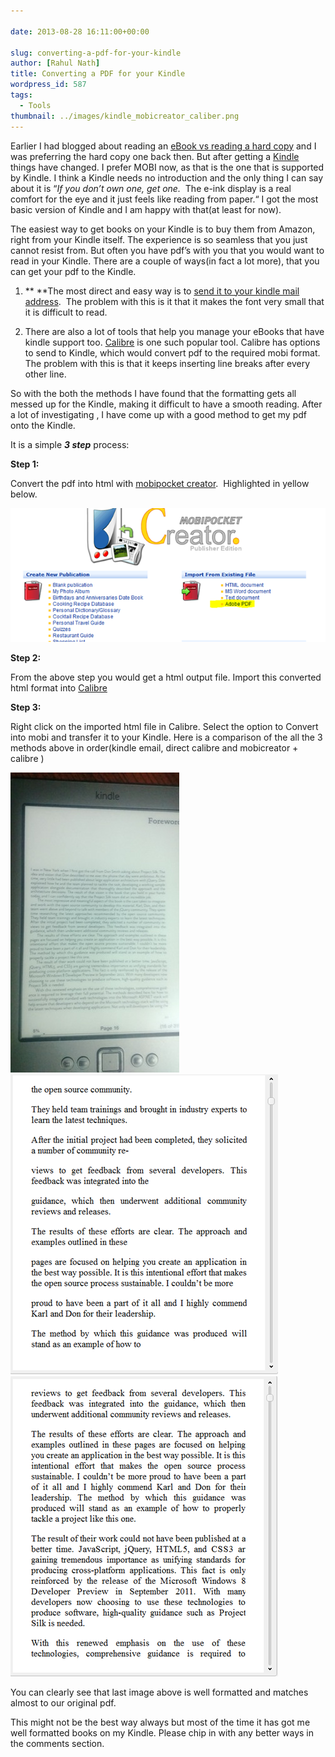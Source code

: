 ```yaml
---
  
date: 2013-08-28 16:11:00+00:00

slug: converting-a-pdf-for-your-kindle
author: [Rahul Nath]
title: Converting a PDF for your Kindle
wordpress_id: 587
tags:
  - Tools
thumbnail: ../images/kindle_mobicreator_caliber.png
---
```


Earlier I had blogged about reading an [eBook vs reading a hard copy](/blog/ebook-or-hard-copy/) and I was preferring the hard copy one back then. But after getting a [Kindle](http://www.amazon.in/gp/product/B007HCFU90/ref=as_li_qf_sp_asin_tl?ie=UTF8&camp=3626&creative=24790&creativeASIN=B007HCFU90&linkCode=as2&tag=rahulpnath-21) things have changed. I prefer MOBI now, as that is the one that is supported by Kindle. I think a Kindle needs no introduction and the only thing I can say about it is “*If you don’t own one, get one.*  The e-ink display is a real comfort for the eye and it just feels like reading from paper.“ I got the most basic version of Kindle and I am happy with that(at least for now).

The easiest way to get books on your Kindle is to buy them from Amazon, right from your Kindle itself. The experience is so seamless that you just cannot resist from. But often you have pdf’s with you that you would want to read in your Kindle. There are a couple of ways(in fact a lot more), that you can get your pdf to the Kindle.

1. \*\* \*\*The most direct and easy way is to [send it to your kindle mail address](http://www.amazon.com/gp/sendtokindle/email).  The problem with this is it that it makes the font very small that it is difficult to read.

2. There are also a lot of tools that help you manage your eBooks that have kindle support too. [Calibre](http://calibre-ebook.com/) is one such popular tool. Calibre has options to send to Kindle, which would convert pdf to the required mobi format. The problem with this is that it keeps inserting line breaks after every other line.

So with the both the methods I have found that the formatting gets all messed up for the Kindle, making it difficult to have a smooth reading. After a lot of investigating , I have come up with a good method to get my pdf onto the Kindle.

It is a simple **_3 step_** process:

**Step 1:**

Convert the pdf into html with [mobipocket creator](http://www.mobipocket.com/en/downloadsoft/productdetailscreator.asp).  Highlighted in yellow below.

![mobi creator](../images/mobicreator.png)

**Step 2:**

From the above step you would get a html output file. Import this converted html format into [Calibre](http://calibre-ebook.com/)

**Step 3:**

Right click on the imported html file in Calibre. Select the option to Convert into mobi and transfer it to your Kindle.
Here is a comparison of the all the 3 methods above in order(kindle email, direct calibre and mobicreator + calibre )

![kindle email](../images/kindle_email.jpg)![Kindle Caliber](../images/Kindle_Caliber.png)![Kindle mobicreator caliber](../images/kindle_mobicreator_caliber.png)

You can clearly see that last image above is well formatted and matches almost to our original pdf.

This might not be the best way always but most of the time it has got me well formatted books on my Kindle. Please chip in with any better ways in the comments section.
